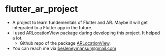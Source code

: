 # flutter_ar_project

- A project to learn fundementals of Flutter and AR. Maybe it will get integrated to a Flutter app in the future.
- I used ARLocationView package during developing this project. It helped a lot.
  - Github repo of the package [ARLocationView](https://github.com/Melo567/ar_location_view "ARLocationView").
- You can reach me via <besleneymansur@gmail.com>
